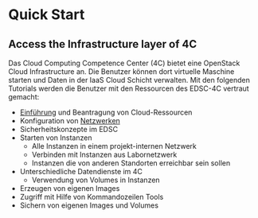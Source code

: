 # Quick Start

## Access the Infrastructure layer of 4C

Das Cloud Computing Competence Center (4C) bietet eine OpenStack Cloud Infrastructure an. Die Benutzer können dort virtuelle Maschine starten und Daten in der IaaS Cloud Schicht verwalten. Mit den folgenden Tutorials werden die Benutzer mit den Ressourcen des EDSC-4C vertraut gemacht:  
* [Einführung](https://youtu.be/9FNMonJ6CvY) und Beantragung von Cloud-Ressourcen
* Konfiguration von [Netzwerken](https://youtu.be/DL6UnDuApPs) 
* Sicherheitskonzepte im EDSC
* Starten von Instanzen
  * Alle Instanzen in einem projekt-internen Netzwerk
  * Verbinden mit Instanzen aus Labornetzwerk
  * Instanzen die von anderen Standorten erreichbar sein sollen
* Unterschiedliche Datendienste im 4C 
  * Verwendung von Volumes in Instanzen 
* Erzeugen von eigenen Images
* Zugriff mit Hilfe von Kommandozeilen Tools
* Sichern von eigenen Images und Volumes

